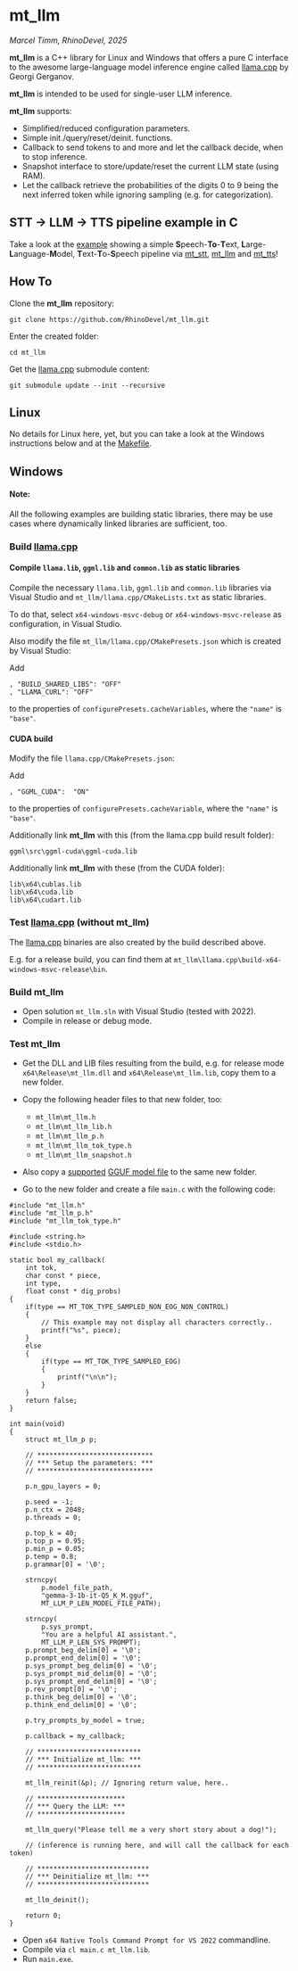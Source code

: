 # mt_llm

*Marcel Timm, RhinoDevel, 2025*

**mt_llm** is a C++ library for Linux and Windows that offers a pure C interface
to the awesome large-language model inference engine called
[llama.cpp](https://github.com/ggml-org/llama.cpp) by Georgi Gerganov.

**mt_llm** is intended to be used for single-user LLM inference.

**mt_llm** supports:

- Simplified/reduced configuration parameters.
- Simple init./query/reset/deinit. functions.
- Callback to send tokens to and more and let the callback decide, when to stop
  inference.
- Snapshot interface to store/update/reset the current LLM state (using RAM).
- Let the callback retrieve the probabilities of the digits 0 to 9 being the
  next inferred token while ignoring sampling (e.g. for categorization).

## STT -> LLM -> TTS pipeline example in C

Take a look at the [example](./stt_llm_tts-pipeline-example) showing a simple
**S**peech-**To**-**T**ext, **L**arge-**L**anguage-**M**odel,
**T**ext-**T**o-**S**peech pipeline via
[mt_stt](https://github.com/RhinoDevel/mt_stt),
[mt_llm](./)
and [mt_tts](https://github.com/RhinoDevel/mt_tts)!

## How To

Clone the **mt_llm** repository:

`git clone https://github.com/RhinoDevel/mt_llm.git`

Enter the created folder:

`cd mt_llm`

Get the [llama.cpp](https://github.com/ggml-org/llama.cpp) submodule content:

`git submodule update --init --recursive`

## Linux

No details for Linux here, yet, but you can take a look at the Windows
instructions below and at the [Makefile](./mt_llm/Makefile).

## Windows

#### Note:

All the following examples are building static libraries, there may be use cases
where dynamically linked libraries are sufficient, too.

### Build [llama.cpp](https://github.com/ggml-org/llama.cpp)

#### Compile `llama.lib`, `ggml.lib` and `common.lib` as static libraries

Compile the necessary `llama.lib`, `ggml.lib` and `common.lib` libraries via
Visual Studio and `mt_llm/llama.cpp/CMakeLists.txt` as static libraries.

To do that, select `x64-windows-msvc-debug` or `x64-windows-msvc-release` as
configuration, in Visual Studio.

Also modify the file `mt_llm/llama.cpp/CMakePresets.json` which is created by
Visual Studio:

Add

```
, "BUILD_SHARED_LIBS": "OFF"
, "LLAMA_CURL": "OFF"
```

to the properties of `configurePresets.cacheVariables`, where the `"name"` is
`"base"`.

#### CUDA build

Modify the file `llama.cpp/CMakePresets.json`:

Add

```
, "GGML_CUDA":  "ON"
```

to the properties of `configurePresets.cacheVariable`, where the `"name"` is
`"base"`.

Additionally link **mt_llm** with this (from the llama.cpp build result folder):

```
ggml\src\ggml-cuda\ggml-cuda.lib
```

Additionally link **mt_llm** with these (from the CUDA folder):

```
lib\x64\cublas.lib
lib\x64\cuda.lib
lib\x64\cudart.lib
```

### Test [llama.cpp](https://github.com/ggml-org/llama.cpp) (without mt_llm)

The [llama.cpp](https://github.com/ggml-org/llama.cpp) binaries are also created
by the build described above.

E.g. for a release build, you can find them at
`mt_llm\llama.cpp\build-x64-windows-msvc-release\bin`.

### Build mt_llm

- Open solution `mt_llm.sln` with Visual Studio (tested with 2022).
- Compile in release or debug mode.

### Test mt_llm

- Get the DLL and LIB files resulting from the build, e.g. for release mode
  `x64\Release\mt_llm.dll` and `x64\Release\mt_llm.lib`, copy them to a new
  folder.

- Copy the following header files to that new folder, too:
  - `mt_llm\mt_llm.h`
  - `mt_llm\mt_llm_lib.h`
  - `mt_llm\mt_llm_p.h`
  - `mt_llm\mt_llm_tok_type.h`
  - `mt_llm\mt_llm_snapshot.h`

- Also copy a [supported](mt_llm/mt_llm_model.cpp)
  [GGUF model file](https://huggingface.co/unsloth/gemma-3-1b-it-GGUF/resolve/main/gemma-3-1b-it-Q5_K_M.gguf?download=true)
  to the same new folder.

- Go to the new folder and create a file `main.c` with the following code:

```
#include "mt_llm.h"
#include "mt_llm_p.h"
#include "mt_llm_tok_type.h"

#include <string.h>
#include <stdio.h>

static bool my_callback(
    int tok,
    char const * piece,
    int type,
    float const * dig_probs)
{
    if(type == MT_TOK_TYPE_SAMPLED_NON_EOG_NON_CONTROL)
    {
        // This example may not display all characters correctly..
        printf("%s", piece);
    }
    else
    {
        if(type == MT_TOK_TYPE_SAMPLED_EOG)
        {
            printf("\n\n");
        }
    }
    return false;
}

int main(void)
{
    struct mt_llm_p p;
    
    // *****************************
    // *** Setup the parameters: ***
    // *****************************
    
    p.n_gpu_layers = 0;
    
    p.seed = -1;
    p.n_ctx = 2048;
    p.threads = 0;
    
    p.top_k = 40;
    p.top_p = 0.95;
    p.min_p = 0.05;
    p.temp = 0.8;
    p.grammar[0] = '\0';
    
    strncpy(
        p.model_file_path,
        "gemma-3-1b-it-Q5_K_M.gguf",
        MT_LLM_P_LEN_MODEL_FILE_PATH);

    strncpy(
        p.sys_prompt,
        "You are a helpful AI assistant.",
        MT_LLM_P_LEN_SYS_PROMPT);
    p.prompt_beg_delim[0] = '\0';
    p.prompt_end_delim[0] = '\0';
    p.sys_prompt_beg_delim[0] = '\0';
    p.sys_prompt_mid_delim[0] = '\0';
    p.sys_prompt_end_delim[0] = '\0';
    p.rev_prompt[0] = '\0';
    p.think_beg_delim[0] = '\0';
    p.think_end_delim[0] = '\0';

    p.try_prompts_by_model = true;

    p.callback = my_callback;

    // **************************
    // *** Initialize mt_llm: ***
    // **************************

    mt_llm_reinit(&p); // Ignoring return value, here..
    
    // **********************
    // *** Query the LLM: ***
    // **********************
    
    mt_llm_query("Please tell me a very short story about a dog!");
    
    // (inference is running here, and will call the callback for each token)
    
    // ****************************
    // *** Deinitialize mt_llm: ***
    // ****************************

    mt_llm_deinit();

    return 0;
}
```
- Open `x64 Native Tools Command Prompt for VS 2022` commandline.
- Compile via `cl main.c mt_llm.lib`.
- Run `main.exe`.
